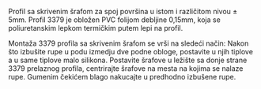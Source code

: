 Profil sa skrivenim šrafom za spoj površina u istom i različitom nivou ± 5mm.
Profil 3379 je obložen PVC folijom debljine 0,15mm, koja se poliuretanskim lepkom termičkim putem lepi na profil.

Montaža 3379 profila sa skrivenim šrafom se vrši na sledeći način: Nakon što izbušite rupe u podu izmedju dve podne obloge, postavite u njih tiplove a u same tiplove malo silikona. Postavite šrafove u ležište sa donje strane 3379 prelaznog profila, centrirajte šrafove na mesta na kojima se nalaze rupe. Gumenim čekićem blago nakucajte u predhodno izbušene rupe.